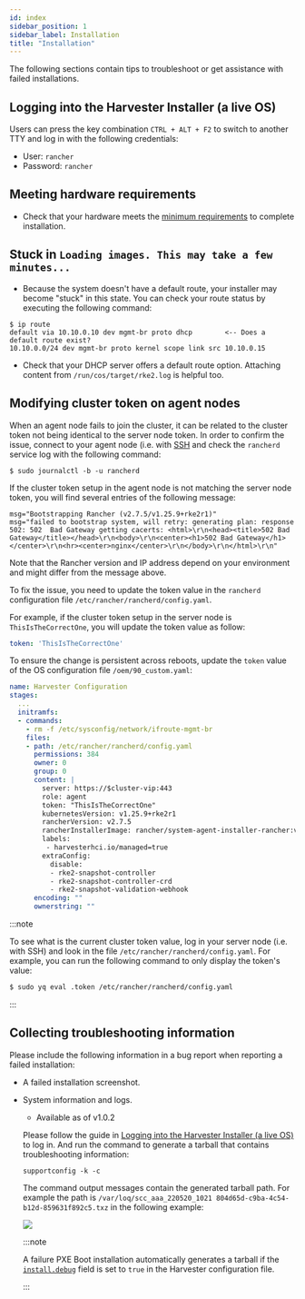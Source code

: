 ```yaml
---
id: index
sidebar_position: 1
sidebar_label: Installation
title: "Installation"
---
```


<head>
  <link rel="canonical" href="https://docs.harvesterhci.io/v1.1/troubleshooting/installation"/>
</head>

The following sections contain tips to troubleshoot or get assistance with failed installations.

## Logging into the Harvester Installer (a live OS)

Users can press the key combination `CTRL + ALT + F2` to switch to another TTY and log in with the following credentials:

- User: `rancher`
- Password: `rancher`

## Meeting hardware requirements

- Check that your hardware meets the [minimum requirements](../install/requirements.md#hardware-requirements) to complete installation.

## Stuck in `Loading images. This may take a few minutes...`

- Because the system doesn't have a default route, your installer may become "stuck" in this state. You can check your route status by executing the following command:

```shell
$ ip route
default via 10.10.0.10 dev mgmt-br proto dhcp        <-- Does a default route exist?
10.10.0.0/24 dev mgmt-br proto kernel scope link src 10.10.0.15
```

- Check that your DHCP server offers a default route option. Attaching content from `/run/cos/target/rke2.log` is helpful too.

## Modifying cluster token on agent nodes

When an agent node fails to join the cluster, it can be related to the cluster token not being identical to the server node token.
In order to confirm the issue, connect to your agent node (i.e. with [SSH](./os.md#how-to-log-in-to-a-harvester-node) and check the `rancherd` service log with the following command:

```shell
$ sudo journalctl -b -u rancherd
```

If the cluster token setup in the agent node is not matching the server node token, you will find several entries of the following message:

```shell
msg="Bootstrapping Rancher (v2.7.5/v1.25.9+rke2r1)"
msg="failed to bootstrap system, will retry: generating plan: response 502: 502  Bad Gateway getting cacerts: <html>\r\n<head><title>502 Bad Gateway</title></head>\r\n<body>\r\n<center><h1>502 Bad Gateway</h1></center>\r\n<hr><center>nginx</center>\r\n</body>\r\n</html>\r\n"
```

Note that the Rancher version and IP address depend on your environment and might differ from the message above.

To fix the issue, you need to update the token value in the `rancherd` configuration file `/etc/rancher/rancherd/config.yaml`.

For example, if the cluster token setup in the server node is `ThisIsTheCorrectOne`, you will update the token value as follow:

```yaml
token: 'ThisIsTheCorrectOne'
```

To ensure the change is persistent across reboots, update the `token` value of the OS configuration file `/oem/90_custom.yaml`:

```yaml
name: Harvester Configuration
stages:
  ...
  initramfs:
  - commands:
    - rm -f /etc/sysconfig/network/ifroute-mgmt-br
    files:
    - path: /etc/rancher/rancherd/config.yaml
      permissions: 384
      owner: 0
      group: 0
      content: |
        server: https://$cluster-vip:443
        role: agent
        token: "ThisIsTheCorrectOne"
        kubernetesVersion: v1.25.9+rke2r1
        rancherVersion: v2.7.5
        rancherInstallerImage: rancher/system-agent-installer-rancher:v2.7.5
        labels:
         - harvesterhci.io/managed=true
        extraConfig:
          disable:
          - rke2-snapshot-controller
          - rke2-snapshot-controller-crd
          - rke2-snapshot-validation-webhook
      encoding: ""
      ownerstring: ""
```

:::note

To see what is the current cluster token value, log in your server node (i.e. with SSH)
and look in the file `/etc/rancher/rancherd/config.yaml`. For example,
you can run the following command to only display the token's value:

```bash
$ sudo yq eval .token /etc/rancher/rancherd/config.yaml
```

:::

## Collecting troubleshooting information

Please include the following information in a bug report when reporting a failed installation:

- A failed installation screenshot.
- System information and logs.
    - Available as of v1.0.2

    Please follow the guide in [Logging into the Harvester Installer (a live OS)](#logging-into-the-harvester-installer-a-live-os) to log in. And run the command to generate a tarball that contains troubleshooting information:

    ```
    supportconfig -k -c
    ```
    
    The command output messages contain the generated tarball path. For example the path is `/var/loq/scc_aaa_220520_1021 804d65d-c9ba-4c54-b12d-859631f892c5.txz` in the following example:

    ![](/img/v1.2/troubleshooting/installation-support-config-example.png)

    :::note

    A failure PXE Boot installation automatically generates a tarball if the [`install.debug`](../install/harvester-configuration.md#installdebug) field is set to `true` in the Harvester configuration file.

    ::: 